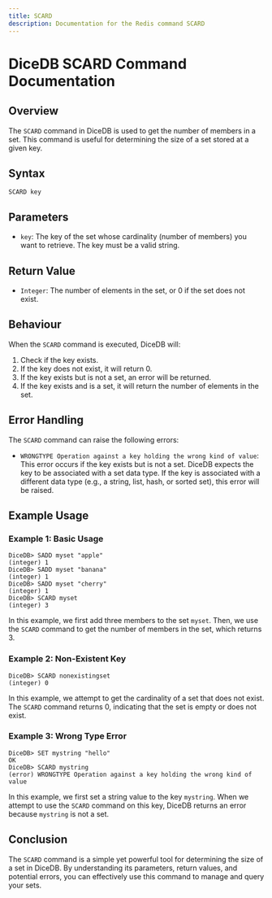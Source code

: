 ```yaml
---
title: SCARD
description: Documentation for the Redis command SCARD
---
```


# DiceDB SCARD Command Documentation

## Overview

The `SCARD` command in DiceDB is used to get the number of members in a set. This command is useful for determining the size of a set stored at a given key.

## Syntax

```plaintext
SCARD key
```

## Parameters

- `key`: The key of the set whose cardinality (number of members) you want to retrieve. The key must be a valid string.

## Return Value

- `Integer`: The number of elements in the set, or 0 if the set does not exist.

## Behaviour

When the `SCARD` command is executed, DiceDB will:

1. Check if the key exists.
1. If the key does not exist, it will return 0.
1. If the key exists but is not a set, an error will be returned.
1. If the key exists and is a set, it will return the number of elements in the set.

## Error Handling

The `SCARD` command can raise the following errors:

- `WRONGTYPE Operation against a key holding the wrong kind of value`: This error occurs if the key exists but is not a set. DiceDB expects the key to be associated with a set data type. If the key is associated with a different data type (e.g., a string, list, hash, or sorted set), this error will be raised.

## Example Usage

### Example 1: Basic Usage

```plaintext
DiceDB> SADD myset "apple"
(integer) 1
DiceDB> SADD myset "banana"
(integer) 1
DiceDB> SADD myset "cherry"
(integer) 1
DiceDB> SCARD myset
(integer) 3
```

In this example, we first add three members to the set `myset`. Then, we use the `SCARD` command to get the number of members in the set, which returns 3.

### Example 2: Non-Existent Key

```plaintext
DiceDB> SCARD nonexistingset
(integer) 0
```

In this example, we attempt to get the cardinality of a set that does not exist. The `SCARD` command returns 0, indicating that the set is empty or does not exist.

### Example 3: Wrong Type Error

```plaintext
DiceDB> SET mystring "hello"
OK
DiceDB> SCARD mystring
(error) WRONGTYPE Operation against a key holding the wrong kind of value
```

In this example, we first set a string value to the key `mystring`. When we attempt to use the `SCARD` command on this key, DiceDB returns an error because `mystring` is not a set.

## Conclusion

The `SCARD` command is a simple yet powerful tool for determining the size of a set in DiceDB. By understanding its parameters, return values, and potential errors, you can effectively use this command to manage and query your sets.

